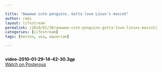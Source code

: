```yaml
---

title: "Awwwwe cute penguins. Gotta love Linux's mascot"
author: rami
layout: lifestream 
permalink: /2010/01/30/awwwwe-cute-penguins-gotta-love-linuxs-mascot/
categories: [Lifestream]
tags: [boston, usa, aquariam]

---
```


<div class='p_embed p_video_embed'>
  <a href="http://blog.ramitaibah.com/awwwwe-cute-penguins-gotta-love-linuxs-mascot"><img alt="" src="http://139.59.20.41/wp-content/uploads/2011/12/video-2010-01-29-14-42-30.png?w=300" /></a></p> 
  
  <div class='p_embed_description'>
    <strong>video-2010-01-29-14-42-30.3gp</strong><br /> <a href="http://blog.ramitaibah.com/awwwwe-cute-penguins-gotta-love-linuxs-mascot">Watch on Posterous</a>
  </div>
</div>
